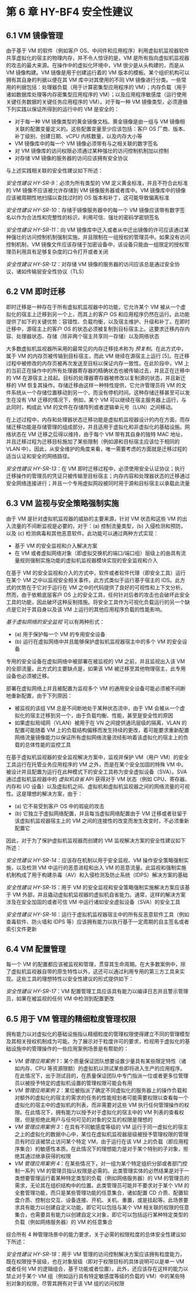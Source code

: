 # 第 6 章 HY-BF4 安全性建议

## 6.1 VM 镜像管理

由于基于 VM 的软件（例如客户 OS、中间件和应用程序）利用虚拟机监视器软件共享虚拟化的宿主的物理内存，并不令人惊讶的是，VM 是所有指向虚拟机监视器的攻击的最大来源。在操作中的虚拟化环境中，VM 很少是从头构建的，而是从 VM 镜像构建。VM 镜像是用于创建运行着的 VM 版本的模板。某个组织机构可以拥有其自身的判据以便在其 VM 库中对其使用的不同 VM 镜像进行分类。一些常用的判据包括：处理器负载（用于计算密集型应用程序的 VM）；内存负载（用于诸如数据库处理等内存密集型应用程序的 VM）；以及应用程序敏感度（运行使用关键任务数据的关键任务应用程序的 VM）。对于每一种 VM 镜像类型，必须遵循下列实践以保证所得到的运行中的 VM 是安全的：

* 对于每一种 VM 镜像类型的黄金镜像文档。黄金镜像是由一组与 VM 镜像相关联的配置变量定义的。这些配置变量至少应该包括：客户 OS 厂商、版本、补丁级别、创建日期、vCPU 内核数量，以及内存大小等
* VM 镜像库中的每一个 VM 镜像必须带有与之相关联的数字签名
* 对 VM 镜像库的访问权限必须通过某种强壮的访问控制机制加以控制
* 对存储 VM 镜像的服务器的访问应该拥有安全协议

与上述实践相关联的安全性建议如下所述：

_安全性建议 HY-SR-9_：必须为所有类型的 VM 定义黄金标准，并且不符合此标准的 VM 镜像不应该被允许存储到 VM 镜像服务器或者库中。VM 镜像库中的镜像应该被周期性地扫描以查找过时的 OS 版本和补丁，这可能导致偏离标准

_安全性建议 HY-SR-10_：存储于镜像服务器中的每一个 VM 镜像应该带有数字签名以作为合法性和完整性的标识，利用可信、强壮的密码学密钥签名

_安全性建议 HY-SR-11_：向 VM 镜像库中迁入或者从中迁出镜像的许可应该通过某种强壮的访问控制机制强制实施，并且限制在一组授权的管理员中。如果没有访问控制机制，VM 镜像文件应该存储于加密设备中，该设备只能由一组限定的授权管理员利用具有足够复杂度的口令打开或者关闭

_安全性建议 HY-SR-12_：对存储 VM 镜像的服务器的访问应该总是通过安全协议，诸如传输层安全性协议（TLS）

## 6.2 VM 即时迁移

即时迁移是一种存在于所有虚拟机监视器中的功能，它允许某个 VM 被从一个虚拟化的宿主上迁移到另一个上，而其上的客户 OS 和应用程序仍然在运行。此功能提供了如下的关键优势：容错性、负载均衡，以及宿主维护、升级和补丁。在即时迁移中，源宿主上的客户 OS 的状态必须被复制到目标宿主上。这要求迁移内存内容、处理器状态、存储（除非两个宿主共享同一存储）以及网络状态

大多数虚拟机监视器所采用的最常见的内存迁移技术称为 _预复制_。在此方式中，属于 VM 的内存页被传输到目标宿主，而此 VM 继续在源宿主上运行 \[5\]。在迁移过程中被修改的内存页被再次发送至目标以保证内存一致性。在此阶段中，VM 上的当前正在操作中的所有处理器寄存器的精确状态也被传输过去，并且正在迁移中的 VM 在源宿主上挂起。目标的处理器寄存器被修改以复制源的状态，并且新迁移的 VM 恢复其操作。存储迁移由这样一种特性提供，它允许管理员将 VM 的文件系统从一个存储位置移动到另一个，而没有停机时间。这种存储迁移甚至可以发生在没有 VM 迁移的情况下，例如，某个 VM 可以继续在宿主服务器上运行，与此同时，构成此 VM 的文件在存储阵列或者逻辑单元号（LUN）之间移动。

在上述过程中，内存和处理器状态迁移功能是虚拟机监视器设计的内在方面，而存储迁移功能是存储管理的组成部分，并且适用于虚拟化和非虚拟化的基础设施。网络状态在 VM 迁移之后得以维持，由于每个 VM 带有其自身的独特 MAC 地址，并且迁移过程为迁移目标施加了某些限制（例如源和目标宿主应该位于相同的 VLAN 中）。因此，从安全维护的角度来看，唯一需要考虑的方面就是迁移过程的适当认证和安全的网络路径。

_安全性建议 HY-SR-13_：在 VM 即时迁移过程中，必须使用安全认证协议；执行迁移操作的管理员的凭证只被传输至目标宿主；内存内容和处理器状态的迁移通过安全网络连接进行；并且一个专用虚拟网段被同时用于源和目标宿主以承载此流量

## 6.3 VM 监视与安全策略强制实施

由于 VM 是针对虚拟机监视器的威胁的主要来源，针对 VM 状态和这些 VM 的出入流量的不间断监视是必要的，对于：(a) 控制流量类型，(b) 入侵检测和预防，以及 (c) 检测病毒和其他恶意软件。此功能可以通过两种方式实现：

* 基于 VM 的安全监视和介入解决方案
* 在 VM 或者虚拟网络对象（即虚拟交换机的端口/端口组）层级上的由具有流量规则强制实施功能的虚拟机监视器模块实现的安全监视和介入

在基于 VM 的安全监视和介入的方式中，软件或者软件代理（即安全工具）运行在某个 VM 之中以监视安全相关事件。此方式类似于运行基于宿主的 IDS。此方式的优势在于它对于运行在 VM 之中的代码提供了良好的可视性和上下文分析。然而，由于依赖底层客户 OS 上的安全工具，任何针对后者的攻击也会破坏此安全工具的功能，因此破坏这种反制措施。将安全工具作为可视化负载运行的另一个缺点是它对于其自身以及该 VM 上运行的其他应用程序负载的性能影响。

_基于虚拟网络的安全监视_ 可以有两种形式：

* (a) 用于保护每一个 VM 的专用安全设备
* (b) 运行在虚拟网络中并且能够保护虚拟机监视器宿主中的多个 VM 的安全设备

专用的安全设备在虚拟网络中被部署在被监视的 VM 之前，并且监视出入该 VM 的全部流量。此方式的主要缺点是，如果该 VM 被迁移至其他物理宿主，此专用设备也必须被迁移。

部署在虚拟网络上并且被配置为监视多个 VM 的通用安全设备可能必须被不间断地重新配置，由于下列原因：

* 被监视的该组 VM 总是不间断地处于某种状态流中，由于 VM 会被从一个虚拟化的宿主迁移到另一个，由于负载均衡、性能，甚至是安全性的原因
* 如果虚拟局域网（VLAN）被用于在 VN 之间提供通讯层级的隔离，VLAN 的配置可能随着 VM 上的负载结构偏移而发生持续的更改，着可能要求重新配置网络流量镜像能力以保证所有虚拟网络流量流经影响着该虚拟化的宿主上的负载的总体性能的监控工具

在基于虚拟机监视器的安全监视解决方案中，监视并保护 VM（用户 VM）的安全工具运行在托管业务应用程序的 VM 之外，而是在某个安全加固的特殊 VM 中。被设计并且配置为运行在此种模式下的安全工具称为安全虚拟设备（SVA）。SVA 通过虚拟机监视器中的 _虚拟机自省_ API 获得对于 VM 状态（例如 CPU、寄存器、内存和 I/O 设备）以及虚拟机之间、虚拟机和虚拟机监视器之间的网络流量的可视性。这是理想的解决方案，由于：

* (a) 它不易受到客户 OS 中的瑕疵的攻击
* (b) 它独立于虚拟网络配置，并且每当虚拟网络配置由于 VM 迁移或者驻留于该虚拟机监视器宿主上的 VM 之间的连接性的改变而发生改变时，不必须重新配置它

因此，对于为了保护虚拟机监视器而创建的 VM 监视解决方案的安全性建议如下所述：

_安全性建议 HY-SR-14_：应该存在机制以用于安全监视、VM 操作安全策略强制实施，以及检测 VM 中运行的恶意进程和出入 VM 的恶意流量。此监视和强制实施机制构成了用于构建杀毒（AV）和入侵检测及防止系统（IDPS）解决方案的基础

_安全性建议 HY-SR-15_：用于 VM 的安全监视和安全策略强制实施解决方案应该基于 VM 外部，并且撬动虚拟机监视器的虚拟机自省能力。通常，这样的解决方案涉及在安全加固的或者可信 VM 中运行诸如安全虚拟设备（SVA）的安全工具

_安全性建议 HY-SR-16_：运行于虚拟机监视器宿主中的所有反恶意软件工具（例如查毒软件、防火墙和 IDPS 等）应该拥有能力以执行基于一定周期的自主签名或者索引文件更新

## 6.4 VM 配置管理

每一个 VM 的配置都应该被监视和管理，贯穿其生命周期。在大多数案例中，除了虚拟机监视器自带的原生特性以外，这还可以通过利用专用的第三方工具来实现。这些工具的理想特性以安全性建议的形式提供如下：

_安全性建议 HY-SR-17_：VM 配置管理工具应该具有能力以编译日志并且警示管理员，如果在被监视的任何 VM 中检测到配置更改

## 6.5 用于 VM 管理的精细粒度管理权限

拥有能力以对虚拟化的基础设施指认精细粒度的管理权限使得建立不同的管理模型及其相关授权机制成为可能。为了展示对于粒度许可的要求，检视用于虚拟化的基础设施中的管理操作的一些应用案例场景是有帮助的：

* _VM 管理应用案例 1_：某个质量保证团队想要设置少量具有某些限定特性（诸如内存、CPU 等资源限额）的虚拟机以测试某些即将进入生产的应用程序。在此情况下，出于测试目的，在质量保证团队中专门指派一位或者更多位管理员以被授予特定的虚拟机设置的管理权限可能会有用
* _VM 管理应用案例 2_：某位被指派了确定不同虚拟化的服务器上的操作负载和对额外的虚拟化的宿主的需求的任务的性能规划者可能需要权限以查看每一个虚拟化的宿主中的虚拟机的列表，而非需要对这些 VM 执行任何管理操作的权限。在此情况下，拥有能力以授予对于虚拟化的宿主中的 VM 列表的查看权限，但是拒绝此用户与任何可见的对象的交互的权限是理想的
* _VM 管理应用案例 3_：在具有不同敏感度等级的 VM 运行于同一虚拟化的宿主之上的虚拟化的数据中心中，某位在虚拟机监视器层级被授予管理权限的管理员有时应该被禁止访问某个特定 VM，由于运行在该 VM 上的负载（即应用程序集合）的敏感性本质。在此情况下的理想能力是对于某个特别的子对象，拒绝其通过继承获得的权限
* _VM 管理应用案例 4_：在某些情况下，对一组为某个特定组织分部或者部门控制一系列 VM 的管理员指认权限是必需的。此类管理实体的必然结果是对于一类想要管理运行着某种特定类型的负载（例如网络服务器）的 VM 的管理员的需求，无论其在组织结构中的位置。此类管理员可能并不要求对于某个 VM 的全套管理功能，而只是某些管理功能的任意集合，诸如配置 CD 介质、配置软盘介质、控制台交互、设备连接、开机、关机、重置，或是挂起等。此场景要求具有能力以创建自定义功能，即它可以包括与某个 VM 相关联的权限的任意集合，也需要具有能力以创建自定义对象，即它可以包括运行某种特定类型的负载（例如网络服务器）的 VM 的任意集合

综合所有 4 种管理场景中的能力要求，关于必需的权限粒度的总体安全性建议如下所述：

_安全性建议 HY-SR-18_：用于 VM 管理的访问控制解决方案应该拥有粒度能力，既在权限授予层级，也在对象层级（即对于权限目标的具体说明可以是单一 VM 或者任何 VM 的逻辑组合，基于功能或者位置）。此外，还应该存在这样的能力以禁止对于某个 VM 组（例如运行具有特定敏感度等级的负载的 VM）中的某些特别对象的权限，尽管其拥有对于该 VM 组的访问权限

